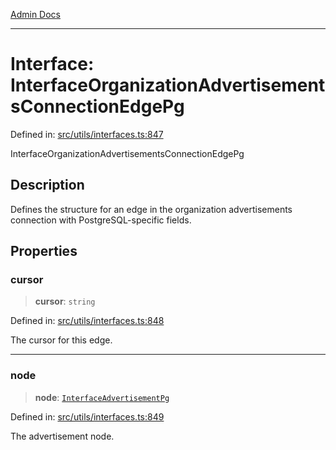 [Admin Docs](/)

***

# Interface: InterfaceOrganizationAdvertisementsConnectionEdgePg

Defined in: [src/utils/interfaces.ts:847](https://github.com/PalisadoesFoundation/talawa-admin/blob/main/src/utils/interfaces.ts#L847)

InterfaceOrganizationAdvertisementsConnectionEdgePg

## Description

Defines the structure for an edge in the organization advertisements connection with PostgreSQL-specific fields.

## Properties

### cursor

> **cursor**: `string`

Defined in: [src/utils/interfaces.ts:848](https://github.com/PalisadoesFoundation/talawa-admin/blob/main/src/utils/interfaces.ts#L848)

The cursor for this edge.

***

### node

> **node**: [`InterfaceAdvertisementPg`](InterfaceAdvertisementPg.md)

Defined in: [src/utils/interfaces.ts:849](https://github.com/PalisadoesFoundation/talawa-admin/blob/main/src/utils/interfaces.ts#L849)

The advertisement node.
